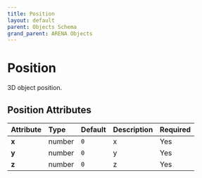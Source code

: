 ```yaml
---
title: Position
layout: default
parent: Objects Schema
grand_parent: ARENA Objects
---
```


<!--CAUTION: This file is autogenerated from https://github.com/arenaxr/arena-schemas. Changes made here may be overwritten.-->


Position
========


3D object position.

Position Attributes
--------------------

|Attribute|Type|Default|Description|Required|
| :--- | :--- | :--- | :--- | :--- |
|**x**|number|```0```|x|Yes|
|**y**|number|```0```|y|Yes|
|**z**|number|```0```|z|Yes|
